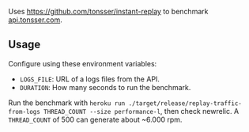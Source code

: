 Uses <https://github.com/tonsser/instant-replay> to benchmark [api.tonsser.com](http://api.tonsser.com).

## Usage

Configure using these environment variables:

- `LOGS_FILE`: URL of a logs files from the API.
- `DURATION`: How many seconds to run the benchmark.

Run the benchmark with `heroku run ./target/release/replay-traffic-from-logs THREAD_COUNT --size performance-l`, then check newrelic. A `THREAD_COUNT` of 500 can generate about ~6.000 rpm.
